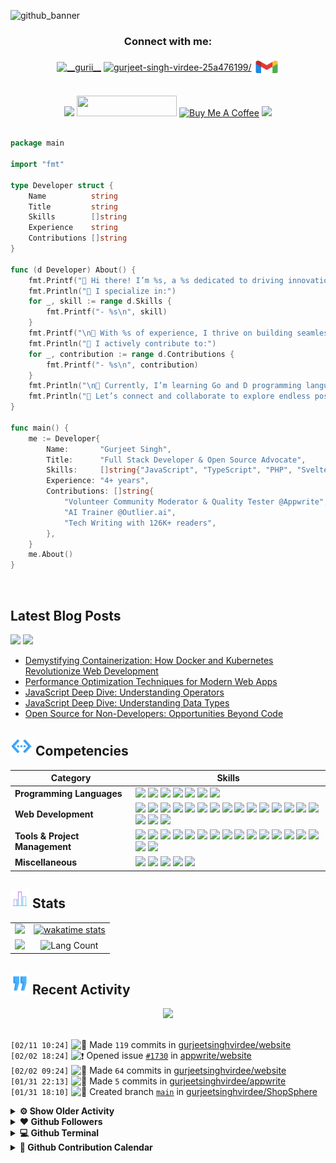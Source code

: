 <!------------------------------------------------- HEADER BANNER ---------------------------------------------------->

![github_banner](https://github.com/gurjeetsinghvirdee/gurjeetsinghvirdee/assets/73753957/a3dd3e5b-c28a-4854-be54-fbf27b764be5)

<div align="center">
 <h3>Connect with me:</h3>
<a href="https://twitter.com/__gurii__" target="_blank"><img align="center" src="https://raw.githubusercontent.com/rahuldkjain/github-profile-readme-generator/master/src/images/icons/Social/twitter.svg" alt="__gurii__" height="30" width="40" /></a>
<a href="https://linkedin.com/in/gurjeet-singh-virdee-25a476199/" target="blank"><img align="center" src="https://raw.githubusercontent.com/rahuldkjain/github-profile-readme-generator/master/src/images/icons/Social/linked-in-alt.svg" alt="gurjeet-singh-virdee-25a476199/" height="30" width="40" /></a>
<a href="mailto:gurjeetsinghvirdee@gmail.com" target="_blank"><img align="center" src="https://github.com/gurjeetsinghvirdee/gurjeetsinghvirdee/blob/main/assets/gmail.svg" alt="gurjeetsinghvirdee@gmail.com" height="30" width="40" /></a>
</p>
</div>

<br>
 
<div align="center">
    <a href="https://drive.google.com/file/d/1L7m3c12UmzkYPqKBKU4lgbNMrFWWO-Za/view?usp=sharing" alt="My Resume"><img src="https://img.shields.io/badge/%F0%9F%93%84%20My%20Resume-0078D4?style=for-the-badge&logo=resume&logoColor=white" height="33" /></a>
    <img src="https://api.visitorbadge.io/api/visitors?path=https%3A%2F%2Fgithub.com%2Fgurjeetsinghvirdee%2Fgurjeetsinghvirdee&label=VISITORS&labelColor=%23FFD700&countColor=%238A2BE2" width="160" height="33" />
    <a href="https://buymeacoffee.com/gurjeetsingh" target="_blank"><img src="https://img.shields.io/badge/Buy_Me_A_Coffee-FFDD00?style=for-the-badge&logo=buy-me-a-coffee&logoColor=black" alt="Buy Me A Coffee" height="33" width="160"></a>
    <img src="https://wakatime.com/badge/user/ff7098eb-56b3-4619-bbbb-86aad0fce365.svg?style=for-the-badge" height="33" />
</div>

<img src="https://www.animatedimages.org/data/media/562/animated-line-image-0111.gif" width="1000" height="2" />

<!---------------------------------------------------- ABOUT ME ---------------------------------------------------------------->

```go
package main

import "fmt"

type Developer struct {
	Name          string
	Title         string
	Skills        []string
	Experience    string
	Contributions []string
}

func (d Developer) About() {
	fmt.Printf("👋 Hi there! I’m %s, a %s dedicated to driving innovation through technology.\n", d.Name, d.Title)
	fmt.Println("🌟 I specialize in:")
	for _, skill := range d.Skills {
		fmt.Printf("- %s\n", skill)
	}
	fmt.Printf("\n🚀 With %s of experience, I thrive on building seamless digital experiences and solving impactful challenges.\n", d.Experience)
	fmt.Println("🔧 I actively contribute to:")
	for _, contribution := range d.Contributions {
		fmt.Printf("- %s\n", contribution)
	}
	fmt.Println("\n🌱 Currently, I’m learning Go and D programming languages while mentoring aspiring developers and exploring new tech horizons.")
	fmt.Println("💬 Let’s connect and collaborate to explore endless possibilities in tech!")
}

func main() {
	me := Developer{
		Name:       "Gurjeet Singh",
		Title:      "Full Stack Developer & Open Source Advocate",
		Skills:     []string{"JavaScript", "TypeScript", "PHP", "Svelte", "Solidity" "Go", "D"},
		Experience: "4+ years",
		Contributions: []string{
			"Volunteer Community Moderator & Quality Tester @Appwrite",
			"AI Trainer @Outlier.ai",
			"Tech Writing with 126K+ readers",
		},
	}
	me.About()
}
```
<br>
<!--------------------------------Dev.too Blog Posts---------------------------------------------->

## Latest Blog Posts

<a href="https://dev.to/gurjeetsinghvirdee"><img src="https://img.shields.io/badge/dev.to-0A0A0A?style=for-the-badge&logo=devdotto&logoColor=white" height="33" /></a>
<a href="https://hashnode.com/@gurjeetsingh"><img src="https://img.shields.io/badge/hashnode-3B82F6?style=for-the-badge&logo=hashnode&logoColor=white" height="33" /></a>

<!-- BLOG-POST-LIST:START -->
- [Demystifying Containerization: How Docker and Kubernetes Revolutionize Web Development](https://dev.to/gurjeetsinghvirdee/demystifying-containerization-how-docker-and-kubernetes-revolutionize-web-development-1b0a)
- [Performance Optimization Techniques for Modern Web Apps](https://dev.to/gurjeetsinghvirdee/performance-optimization-techniques-for-modern-web-apps-393o)
- [JavaScript Deep Dive: Understanding Operators](https://dev.to/gurjeetsinghvirdee/javascript-deep-dive-understanding-operators-564o)
- [JavaScript Deep Dive: Understanding Data Types](https://dev.to/gurjeetsinghvirdee/javascript-deep-dive-understanding-data-types-2mma)
- [Open Source for Non-Developers: Opportunities Beyond Code](https://dev.to/gurjeetsinghvirdee/open-source-for-non-developers-opportunities-beyond-code-4h1j)
<!-- BLOG-POST-LIST:END -->

<!---------------------------------Frameworks, Languages & Other Tools ------------------------------------->        
        
## <img src="https://github.com/gurjeetsinghvirdee/gurjeetsinghvirdee/blob/main/assets/skills.gif" width="35" height="30" /> Competencies

| Category        | Skills        |
|-----------------|---------------|
| **Programming Languages**       | <img src="https://img.shields.io/badge/JavaScript-F7DF1E?style=for-the-badge&logo=javascript&logoColor=ffffff"/> <img src="https://img.shields.io/badge/TypeScript-007ACC?style=for-the-badge&logo=typescript&logoColor=white"/> <img src="https://img.shields.io/badge/Php-4F5B93?style=for-the-badge&logo=php&logoColor=ffffff" /> <img src="https://img.shields.io/badge/Go-79D4FD?style=for-the-badge&logo=Go&logoColor=ffffff" /> <img src="https://img.shields.io/badge/svelte-FF3E00?style=for-the-badge&logo=svelte&logoColor=white"> <img src="https://img.shields.io/badge/D-B03931?style=for-the-badge&logo=D&logoColor=FFFFFF" /> <img src="https://img.shields.io/badge/Solidity-2B247C?logo=solidity&logoColor=e6e3ec&style=for-the-badge" /> |
| **Web Development** | <img src="https://img.shields.io/badge/HTML5-E34F26?style=for-the-badge&logo=html5&logoColor=white" /> <img src="https://img.shields.io/badge/next.js-000000?style=for-the-badge&logo=nextdotjs&logoColor=white"/> <img src="https://img.shields.io/badge/React-20232A?style=for-the-badge&logo=react&logoColor=61DAFB"/> <img src="https://img.shields.io/badge/Express.js-000000?style=for-the-badge&logo=express&logoColor=white"/> <img src="https://img.shields.io/badge/Node.js-339933?style=for-the-badge&logo=nodedotjs&logoColor=white"/> <img src="https://img.shields.io/badge/CSS3-1572B6?style=for-the-badge&logo=css3&logoColor=white" /> <img src="https://img.shields.io/badge/Tailwind_CSS-38B2AC?style=for-the-badge&logo=tailwind-css&logoColor=white"/> <img src="https://img.shields.io/badge/Sass-CC6699?style=for-the-badge&logo=sass&logoColor=white" /> <img src="https://img.shields.io/badge/Bootstrap-563D7C?style=for-the-badge&logo=bootstrap&logoColor=white" /> <img src="https://img.shields.io/badge/MUI-007FFF?logo=mui&logoColor=fff&style=for-the-badge" />  <img src="https://img.shields.io/badge/MongoDB-4EA94B?style=for-the-badge&logo=mongodb&logoColor=white"/> <img src="https://img.shields.io/badge/Redux%20Saga-999999?style=for-the-badge&logo=reduxsaga&logoColor=white" /> <img src="https://img.shields.io/badge/mongoose-880000?style=for-the-badge&logo=mongoose&logoColor=white" /> <img src="https://img.shields.io/badge/shadcn/ui-000000?style=for-the-badge&logo=shadcnui&logoColor=white" /> <img src="https://img.shields.io/badge/MySQL-005C84?style=for-the-badge&logo=mysql&logoColor=white"/> <img src="https://img.shields.io/badge/Redux-764ABC?style=for-the-badge&logo=redux&logoColor=white" /> <img src="https://img.shields.io/badge/Cloudinary-3448C5?logo=cloudinary&logoColor=fff&style=for-the-badge" /> <img src="https://img.shields.io/badge/JSON-000?logo=json&logoColor=fff&style=for-the-badge" /> |
| **Tools & Project Management** | <img src="https://img.shields.io/badge/GitHub-000000?style=for-the-badge&logo=github&logoColor=white"/></a> <img src="https://img.shields.io/badge/GIT-E44C30?style=for-the-badge&logo=git&logoColor=white"/> <img src="https://img.shields.io/badge/VSCode-0078D4?style=for-the-badge&logo=visual%20studio%20code&logoColor=white" /> <img src="https://img.shields.io/badge/replit-F26207?style=for-the-badge&logo=replit&logoColor=white" /> <img src="https://img.shields.io/badge/Codesandbox-000000?style=for-the-badge&logo=CodeSandbox&logoColor=white" /> <img src="https://img.shields.io/badge/JetBrains-000?logo=jetbrains&logoColor=fff&style=for-the-badge" /> <img src="https://img.shields.io/badge/Vercel-000000?style=for-the-badge&logo=vercel&logoColor=white"/> <img src="https://img.shields.io/badge/Netlify-00C7B7?style=for-the-badge&logo=netlify&logoColor=white"/> <img src="https://img.shields.io/badge/Heroku-430098?style=for-the-badge&logo=heroku&logoColor=white"/> <img src="https://img.shields.io/badge/Render-46E3B7?style=for-the-badge&logo=render&logoColor=white"/> <img src="https://img.shields.io/badge/Railway-131415?style=for-the-badge&logo=railway&logoColor=white"/> <img src="https://img.shields.io/badge/firebase-FFCA28?style=for-the-badge&logo=firebase&logoColor=white" /> <img src="https://img.shields.io/badge/appwrite-FD366E?style=for-the-badge&logo=appwrite&logoColor=white" /> <img src="https://img.shields.io/badge/rapid-0055DA?style=for-the-badge&logo=rapid&logoColor=white" /> <img src="https://img.shields.io/badge/Postman-FF6C37?style=for-the-badge&logo=Postman&logoColor=white" /> <img src="https://img.shields.io/badge/Twilio-F22F46?style=for-the-badge&logo=Twilio&logoColor=white" /> <img src="https://img.shields.io/badge/Unsplash-000000?style=for-the-badge&logo=Unsplash&logoColor=white" /> |
| **Miscellaneous** | <img src="https://img.shields.io/badge/Figma-F24E1E?style=for-the-badge&logo=figma&logoColor=white"/> <img src="https://img.shields.io/badge/Blender-E87D0D?logo=blender&logoColor=fff&style=for-the-badge" /> <img src="https://img.shields.io/badge/canva-00C4CC?style=for-the-badge&logo=canva&logoColor=white" /> <img src="https://img.shields.io/badge/framer-0055FF?style=for-the-badge&logo=framer&logoColor=white" /> <img src="https://img.shields.io/badge/invision-FF3366?style=for-the-badge&logo=invision&logoColor=white" /> |

<!------------------------------------------TESTIMONIALS-----------------------------------------------
        
## <img src="https://github.com/gurjeetsinghvirdee/gurjeetsinghvirdee/blob/main/assets/star%202.gif" width="35" height="30" /> Testimonials 

<table>
  <tr>
    <th>Author</th>
    <th>Description</th>
  </tr>
  <tr>
    <td>Ishika Goyal</td>
    <td>Gurjeet Singh Virdee is an inspiring, good mentor,  adviser, and understanding friend. He continuously helped me in learning the open-source contribution. I truly appreciate everything he has done for me so far and hope to continue learning from him.</td>
  </tr>
  <tr>
    <td>Utkarsh Saxena</td>
    <td>I have worked with Gurjeet on a project and he has been very kind to me. Since I am from the Android domain he explained the web concepts to me in an easy way. He is also the collaborator of my Two Repos : Leetcode Grind and Eazy Android and is always kind to the new contributors and helps them to do their best. Looking forward to working with him more and enhancing this journey of Tech and Open Source.</td>
  </tr>
</table>

<img src="https://www.animatedimages.org/data/media/562/animated-line-image-0111.gif" width="1000" height="2" /> 
--------------------->

<!------------------------------------------------------------ GITHUB STATS ------------------------------------------------------------------------>
        
## <img src="https://github.com/gurjeetsinghvirdee/gurjeetsinghvirdee/blob/main/assets/stats.gif" width="30" height="30" /> Stats 

<table>    
<tr>
  <td align="center">
    <img width="500" src="https://streak-stats.demolab.com?user=gurjeetsinghvirdee&hide_border=true&border_radius=4.4&date_format=j%20M%5B%20Y%5D&ring=147FEB&fire=147FEB&currStreakLabel=147FEB&sideLabels=147FEB" />
  </td>
  <td align="center">
   <a href="">
    <img width="500" src="https://github-readme-stats.vercel.app/api/wakatime?username=gurjeetsinghvirdee" alt="wakatime stats" />
   </a>
  </td>
</tr>

<tr>
  <td align="center">
    <img width="500" src="https://github-readme-stats.vercel.app/api?username=gurjeetsinghvirdee&show=discussions_answered,prs_merged,prs_merged_percentage&include_all_commits=true&show_icons=true&rank_icon=percentile" />
  </td>
  <td align="center">
   <img width="500" src="https://github-readme-stats.vercel.app/api/top-langs/?username=gurjeetsinghvirdee&langs_count=8&layout=compact" alt="Lang Count" />
  </td>
</tr>
</table>

## <img src="https://github.com/gurjeetsinghvirdee/gurjeetsinghvirdee/blob/main/assets/recent.gif" width="30" height="35" /> Recent Activity

<div align="center">
  <img src="https://github-readme-activity-graph.vercel.app/graph?username=gurjeetsinghvirdee&theme=synthwave-84&true&hide_border=true" />
</div>

<br>
        
<!--START_SECTION:activity-->  
`[02/11 10:24]` <img alt="📝" src="https://github.com/cheesits456/github-activity-readme/raw/master/icons/commit.png" align="top" height="18"> Made `119` commits in [gurjeetsinghvirdee/website](https://github.com/gurjeetsinghvirdee/website)  
`[02/02 18:24]` <img alt="❗️" src="https://github.com/cheesits456/github-activity-readme/raw/master/icons/issue.png" align="top" height="18"> Opened issue [`#1730`](https://github.com//appwrite/website/issues/1730 '📚 Documentation: Enhance Firebase to Appwrite Migration Guide for Clearer Credential Instructions') in [appwrite/website](https://github.com/appwrite/website)  
`[02/02 09:24]` <img alt="📝" src="https://github.com/cheesits456/github-activity-readme/raw/master/icons/commit.png" align="top" height="18"> Made `64` commits in [gurjeetsinghvirdee/website](https://github.com/gurjeetsinghvirdee/website)  
`[01/31 22:13]` <img alt="📝" src="https://github.com/cheesits456/github-activity-readme/raw/master/icons/commit.png" align="top" height="18"> Made `5` commits in [gurjeetsinghvirdee/appwrite](https://github.com/gurjeetsinghvirdee/appwrite)  
`[01/31 18:10]` <img alt="📂" src="https://github.com/cheesits456/github-activity-readme/raw/master/icons/create-branch.png" align="top" height="18"> Created branch [`main`](https://github.com/gurjeetsinghvirdee/ShopSphere/tree/main) in [gurjeetsinghvirdee/ShopSphere](https://github.com/gurjeetsinghvirdee/ShopSphere)  

<details><summary><b> ⚙️ Show Older Activity</b></summary>

`[01/31 17:57]` <img alt="➕" src="https://github.com/cheesits456/github-activity-readme/raw/master/icons/create-repo.png" align="top" height="18"> Created repository [gurjeetsinghvirdee/ShopSphere](https://github.com/gurjeetsinghvirdee/ShopSphere)  
`[01/30 11:09]` <img alt="📝" src="https://github.com/cheesits456/github-activity-readme/raw/master/icons/commit.png" align="top" height="18"> Made `7` commits in [gurjeetsinghvirdee/website](https://github.com/gurjeetsinghvirdee/website)  
`[01/29 19:21]` <img alt="⭐" src="https://github.com/cheesits456/github-activity-readme/raw/master/icons/star.png" align="top" height="18"> Starred [Kinfe123/farm-ui](https://github.com/Kinfe123/farm-ui)  
`[01/29 19:21]` <img alt="⭐" src="https://github.com/cheesits456/github-activity-readme/raw/master/icons/star.png" align="top" height="18"> Starred [taqui-786/mixcnui](https://github.com/taqui-786/mixcnui)  
`[01/29 06:58]` <img alt="📝" src="https://github.com/cheesits456/github-activity-readme/raw/master/icons/commit.png" align="top" height="18"> Made `12` commits in [gurjeetsinghvirdee/website](https://github.com/gurjeetsinghvirdee/website)  
`[01/28 21:47]` <img alt="✅" src="https://github.com/cheesits456/github-activity-readme/raw/master/icons/pr-open.png" align="top" height="18"> Opened PR [`#1718`](https://github.com//appwrite/website/pull/1718 'doc: Update contribution guide to include .env setup instructions') in [appwrite/website](https://github.com/appwrite/website)  
`[01/28 21:45]` <img alt="📝" src="https://github.com/cheesits456/github-activity-readme/raw/master/icons/commit.png" align="top" height="18"> Made `1` commit in [gurjeetsinghvirdee/website](https://github.com/gurjeetsinghvirdee/website)  
`[01/28 21:34]` <img alt="📂" src="https://github.com/cheesits456/github-activity-readme/raw/master/icons/create-branch.png" align="top" height="18"> Created branch [`#1499-update-contributing-guide`](https://github.com/gurjeetsinghvirdee/website/tree/#1499-update-contributing-guide) in [gurjeetsinghvirdee/website](https://github.com/gurjeetsinghvirdee/website)  
`[01/28 21:27]` <img alt="📝" src="https://github.com/cheesits456/github-activity-readme/raw/master/icons/commit.png" align="top" height="18"> Made `107` commits in [gurjeetsinghvirdee/website](https://github.com/gurjeetsinghvirdee/website)  
`[01/28 21:05]` <img alt="❗️" src="https://github.com/cheesits456/github-activity-readme/raw/master/icons/issue.png" align="top" height="18"> Opened issue [`#1717`](https://github.com//appwrite/website/issues/1717 '📚 Documentation: Add .env setup instructions to contribution guide') in [appwrite/website](https://github.com/appwrite/website)  
`[01/28 20:34]` <img alt="🗣" src="https://github.com/cheesits456/github-activity-readme/raw/master/icons/comment.png" align="top" height="18"> Commented on [`#1208`](https://github.com//appwrite/website/issues/1208 '📚 Documentation: The color of ✅ on the pricing page is not prominent') in [appwrite/website](https://github.com/appwrite/website)  
`[01/28 20:34]` <img alt="❗️" src="https://github.com/cheesits456/github-activity-readme/raw/master/icons/issue.png" align="top" height="18"> Closed issue [`#1208`](https://github.com//appwrite/website/issues/1208 '📚 Documentation: The color of ✅ on the pricing page is not prominent') in [appwrite/website](https://github.com/appwrite/website)  
`[01/28 18:51]` <img alt="❗️" src="https://github.com/cheesits456/github-activity-readme/raw/master/icons/issue.png" align="top" height="18"> Closed issue [`#1574`](https://github.com//appwrite/website/issues/1574 '📚 Documentation:') in [appwrite/website](https://github.com/appwrite/website)  
`[01/28 18:49]` <img alt="🗣" src="https://github.com/cheesits456/github-activity-readme/raw/master/icons/comment.png" align="top" height="18"> Commented on [`#1575`](https://github.com//appwrite/website/issues/1575 '🐛 Bug Report:') in [appwrite/website](https://github.com/appwrite/website)  
`[01/28 18:27]` <img alt="❗️" src="https://github.com/cheesits456/github-activity-readme/raw/master/icons/issue.png" align="top" height="18"> Closed issue [`#1581`](https://github.com//appwrite/website/issues/1581 '📚 Documentation: Error in createVerification code sample in documentation') in [appwrite/website](https://github.com/appwrite/website)  
`[01/28 18:26]` <img alt="❗️" src="https://github.com/cheesits456/github-activity-readme/raw/master/icons/issue.png" align="top" height="18"> Closed issue [`#1592`](https://github.com//appwrite/website/issues/1592 '📚 Documentation: Update sentry logging config on integrations') in [appwrite/website](https://github.com/appwrite/website)  
`[01/27 06:06]` <img alt="❗️" src="https://github.com/cheesits456/github-activity-readme/raw/master/icons/issue.png" align="top" height="18"> Closed issue [`#1387`](https://github.com//appwrite/console/issues/1387 '🐛 Bug Report: Images for Different Regions Not Displaying During Project Creation') in [appwrite/console](https://github.com/appwrite/console)  
`[01/25 23:38]` <img alt="📝" src="https://github.com/cheesits456/github-activity-readme/raw/master/icons/commit.png" align="top" height="18"> Made `1` commit in [gurjeetsinghvirdee/gurjeetsinghvirdee](https://github.com/gurjeetsinghvirdee/gurjeetsinghvirdee)  
`[01/25 23:19]` <img alt="❗️" src="https://github.com/cheesits456/github-activity-readme/raw/master/icons/issue.png" align="top" height="18"> Opened issue [`#1700`](https://github.com//appwrite/website/issues/1700 '🚀 Enhancement: Improve Learn more button spacing for Better Visual') in [appwrite/website](https://github.com/appwrite/website)  
`[01/25 14:05]` <img alt="📝" src="https://github.com/cheesits456/github-activity-readme/raw/master/icons/commit.png" align="top" height="18"> Made `1` commit in [gurjeetsinghvirdee/gurjeetsinghvirdee](https://github.com/gurjeetsinghvirdee/gurjeetsinghvirdee)  
`[01/24 13:43]` <img alt="📝" src="https://github.com/cheesits456/github-activity-readme/raw/master/icons/commit.png" align="top" height="18"> Made `1` commit in [gurjeetsinghvirdee/appwrite](https://github.com/gurjeetsinghvirdee/appwrite)  
`[01/22 20:16]` <img alt="⭐" src="https://github.com/cheesits456/github-activity-readme/raw/master/icons/star.png" align="top" height="18"> Starred [fastapi/fastapi](https://github.com/fastapi/fastapi)  
`[01/22 15:51]` <img alt="📝" src="https://github.com/cheesits456/github-activity-readme/raw/master/icons/commit.png" align="top" height="18"> Made `409` commits in [gurjeetsinghvirdee/website](https://github.com/gurjeetsinghvirdee/website)  
`[01/18 23:42]` <img alt="❗️" src="https://github.com/cheesits456/github-activity-readme/raw/master/icons/issue.png" align="top" height="18"> Closed issue [`#9141`](https://github.com//appwrite/appwrite/issues/9141 '🐛 Bug Report: Incorrect Alert Display of upload limit (0MB) for Education plan in Bucket') in [appwrite/appwrite](https://github.com/appwrite/appwrite)  
`[01/17 18:11]` <img alt="⭐" src="https://github.com/cheesits456/github-activity-readme/raw/master/icons/star.png" align="top" height="18"> Starred [arikchakma/maily.to](https://github.com/arikchakma/maily.to)  
`[01/15 11:42]` <img alt="⭐" src="https://github.com/cheesits456/github-activity-readme/raw/master/icons/star.png" align="top" height="18"> Starred [raystack/apsara](https://github.com/raystack/apsara)  
`[01/15 11:41]` <img alt="🍴" src="https://github.com/cheesits456/github-activity-readme/raw/master/icons/fork.png" align="top" height="18"> Forked [raystack/apsara](https://github.com/raystack/apsara) to [gurjeetsinghvirdee/apsara](https://github.com/gurjeetsinghvirdee/apsara)  

</details>
<!--END_SECTION:activity-->
       
<!---------------------------------------------- Some More Stats ------------------------------------------------->       
       
<details>
  <summary> <b> ❤️ Github Followers </b> </summary>
    <img src="https://github.com/gurjeetsinghvirdee/gurjeetsinghvirdee/blob/main/metrics.plugin.people.followers.svg" />
</details>   

<details>
  <summary> <b> 💻 Github Terminal </b> </summary>
    <img src="https://github.com/gurjeetsinghvirdee/gurjeetsinghvirdee/blob/main/metrics.plugin.terminal.svg" />
</details>

<details>
  <summary> <b> 📆 Github Contribution Calendar </b></summary>
    <img src="https://github.com/gurjeetsinghvirdee/gurjeetsinghvirdee/blob/main/metrics.plugin.yearlycalendar.svg" />
</details>

<img src="https://www.animatedimages.org/data/media/562/animated-line-image-0111.gif" width="1000" height="2" />
